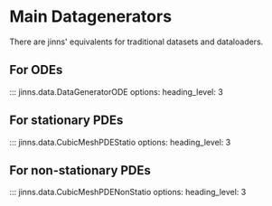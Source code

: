 # Main Datagenerators

There are jinns' equivalents for traditional datasets and dataloaders.

## For ODEs

::: jinns.data.DataGeneratorODE
    options:
        heading_level: 3

## For stationary PDEs

::: jinns.data.CubicMeshPDEStatio
    options:
        heading_level: 3

## For non-stationary PDEs

::: jinns.data.CubicMeshPDENonStatio
    options:
        heading_level: 3
